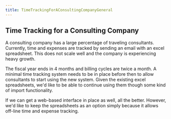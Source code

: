 ```yaml
---
title: TimeTrackingForAConsultingCompanyGeneral
---
```

## Time Tracking for a Consulting Company
A consulting company has a large percentage of traveling consultants. Currently, time and expenses are tracked by sending an email with an excel spreadsheet. This does not scale well and the company is experiencing heavy growth. 

The fiscal year ends in 4 months and billing cycles are twice a month. A minimal time tracking system needs to be in place before then to allow consultants to start using the new system. Given the existing excel spreadsheets, we'd like to be able to continue using them though some kind of import functionality.

If we can get a web-based interface in place as well, all the better. However, we'd like to keep the spreadsheets as an option simply because it allows off-line time and expense tracking.